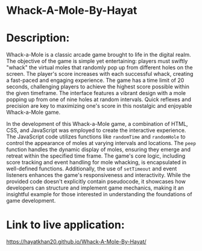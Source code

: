 # Whack-A-Mole-By-Hayat

# Description:
Whack-a-Mole is a classic arcade game brought to life in the digital realm. The objective of the game is simple yet entertaining: players must swiftly "whack" the virtual moles that randomly pop up from different holes on the screen. The player's score increases with each successful whack, creating a fast-paced and engaging experience. The game has a time limit of 20 seconds, challenging players to achieve the highest score possible within the given timeframe. The interface features a vibrant design with a mole popping up from one of nine holes at random intervals. Quick reflexes and precision are key to maximizing one's score in this nostalgic and enjoyable Whack-a-Mole game.

In the development of this Whack-a-Mole game, a combination of HTML, CSS, and JavaScript was employed to create the interactive experience. The JavaScript code utilizes functions like `randomTime` and `randomHole` to control the appearance of moles at varying intervals and locations. The `peep` function handles the dynamic display of moles, ensuring they emerge and retreat within the specified time frame. The game's core logic, including score tracking and event handling for mole whacking, is encapsulated in well-defined functions. Additionally, the use of `setTimeout` and event listeners enhances the game's responsiveness and interactivity. While the provided code doesn't explicitly contain pseudocode, it showcases how developers can structure and implement game mechanics, making it an insightful example for those interested in understanding the foundations of game development.

# Link to live application:

https://hayatkhan20.github.io/Whack-A-Mole-By-Hayat/
